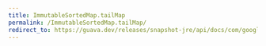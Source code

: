 ```yaml
---
title: ImmutableSortedMap.tailMap
permalink: /ImmutableSortedMap.tailMap/
redirect_to: https://guava.dev/releases/snapshot-jre/api/docs/com/google/common/collect/ImmutableSortedMap.html#tailMap-K-
---
```

